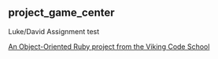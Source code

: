 ## project_game_center

Luke/David Assignment test

[An Object-Oriented Ruby project from the Viking Code School](http://www.vikingcodeschool.com)